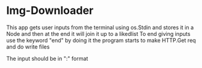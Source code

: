 # Img-Downloader

This app gets user inputs from the terminal using os.Stdin and stores it in a Node and then at the end it will join it up to a likedlist
To end giving inputs use the keyword "end" by doing it the program starts to make HTTP.Get req and do write files

The input should be in "<file-name>:<file-Url>" format
